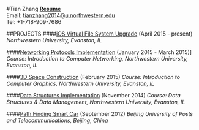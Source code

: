 #Tian Zhang
[**Resume**](https://github.com/zhtiansweet/zhtiansweet.github.io/blob/master/Resume_Eng.pdf)  
Email: tianzhang2014@u.northwestern.edu  
Tel: +1-718-909-7686  

##PROJECTS
####[iOS Virtual File System Upgrade](https://github.com/zhtiansweet/virtual_filesystem-ios) (April 2015 - present)
_Northwestern University, Evanston, IL_

####[Networking Protocols Implementation](https://github.com/zhtiansweet/NetworkProtocol_EECS340) (January 2015 - March 2015)]  
_Course: Introduction to Computer Networking, Northwestern University, Evanston, IL_

####[3D Space Construction](https://github.com/zhtiansweet/3DSpace_EECS351) (February 2015)
_Course: Introduction to Computer Graphics, Northwestern University, Evanston, IL_  

####[Data Structures Implementation](https://github.com/zhtiansweet/DataStructure_EECS214) (November 2014)
_Course: Data Structures & Data Management, Northwestern University, Evanston, IL_

####[Path Finding Smart Car](https://github.com/zhtiansweet/SmartCar) (September 2012)
_Beijing University of Posts and Telecommunications, Beijing, China_
